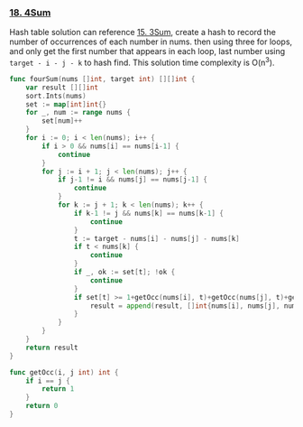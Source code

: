 ### [18. 4Sum]

Hash table solution can reference [15. 3Sum], create a hash to record the number of occurrences of each number in nums.
then using three for loops, and only get the first number that appears in each loop, last number using `target - i - j - k` to hash find.
This solution time complexity is O(n<sup>3</sup>).

```go
func fourSum(nums []int, target int) [][]int {
	var result [][]int
	sort.Ints(nums)
	set := map[int]int{}
	for _, num := range nums {
		set[num]++
	}
	for i := 0; i < len(nums); i++ {
		if i > 0 && nums[i] == nums[i-1] {
			continue
		}
		for j := i + 1; j < len(nums); j++ {
			if j-1 != i && nums[j] == nums[j-1] {
				continue
			}
			for k := j + 1; k < len(nums); k++ {
				if k-1 != j && nums[k] == nums[k-1] {
					continue
				}
				t := target - nums[i] - nums[j] - nums[k]
				if t < nums[k] {
					continue
				}
				if _, ok := set[t]; !ok {
					continue
				}
				if set[t] >= 1+getOcc(nums[i], t)+getOcc(nums[j], t)+getOcc(nums[k], t) {
					result = append(result, []int{nums[i], nums[j], nums[k], t})
				}
			}
		}
	}
	return result
}

func getOcc(i, j int) int {
	if i == j {
		return 1
	}
	return 0
}
```

[18. 4Sum]: https://leetcode.com/problems/4sum/
[15. 3Sum]: https://github.com/Hotshot824/Leetcode/blob/main/Medium/15.3Sum.md